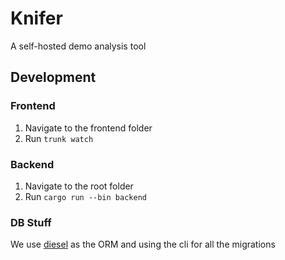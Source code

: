 # Knifer
A self-hosted demo analysis tool

## Development
### Frontend
1. Navigate to the frontend folder
2. Run `trunk watch`

### Backend
1. Navigate to the root folder
2. Run `cargo run --bin backend`

### DB Stuff
We use [diesel]() as the ORM and using the cli for all the migrations

